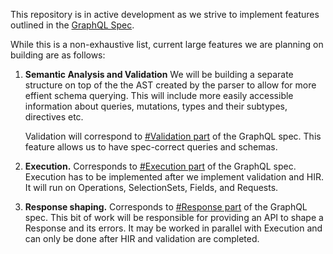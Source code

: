This repository is in active development as we strive to implement features outlined in the [GraphQL Spec](https://spec.graphql.org/).

While this is a non-exhaustive list, current large features we are planning on building are as follows:

1. **Semantic Analysis and Validation**
    We will be building a separate structure on top of the the AST created by
    the parser to allow for more effient schema querying. This will include more
    easily accessible information about queries, mutations, types and their
    subtypes, directives etc.

    Validation will correspond to [#Validation part](https://spec.graphql.org/October2021/#sec-Validation)
    of the GraphQL spec. This feature allows us to have spec-correct queries and
    schemas.

3. **Execution.**
    Corresponds to [#Execution part](https://spec.graphql.org/October2021/#sec-Execution)
    of the GraphQL spec.  Execution has to be implemented after we implement
    validation and HIR. It will run on Operations, SelectionSets, Fields, and
    Requests.

4. **Response shaping.**
    Corresponds to [#Response part](https://spec.graphql.org/October2021/#sec-Response)
    of the GraphQL spec. This bit of work will be responsible for providing an
    API to shape a Response and its errors. It may be worked in parallel with
    Execution and can only be done after HIR and validation are completed.
